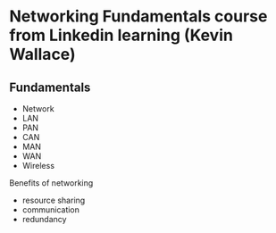 # Networking Fundamentals course from Linkedin learning (Kevin Wallace)

## Fundamentals
- Network
- LAN
- PAN
- CAN
- MAN
- WAN
- Wireless

Benefits of networking
- resource sharing
- communication
- redundancy


